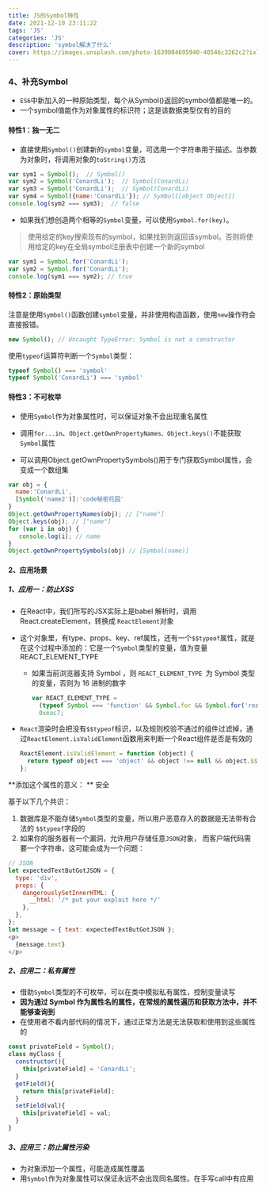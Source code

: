 ```yaml
---
title: JS的Symbol特性
date: 2021-12-10 23:11:22
tags: 'JS'
categories: 'JS'
description: 'symbol解决了什么'
cover: https://images.unsplash.com/photo-1639084695940-40546c3262c2?ixlib=rb-1.2.1&ixid=MnwxMjA3fDB8MHxwaG90by1wYWdlfHx8fGVufDB8fHx8&auto=format&fit=crop&w=870&q=80
---
```


### 4、补充Symbol ###

* `ES6`中新加入的一种原始类型，每个从Symbol()返回的symbol值都是唯一的。
* 一个symbol值能作为对象属性的标识符；这是该数据类型仅有的目的

#### 特性1：独一无二 ####

* 直接使用`Symbol()`创建新的`symbol`变量，可选用一个字符串用于描述。当参数为对象时，将调用对象的`toString()`方法


```js
var sym1 = Symbol();  // Symbol() 
var sym2 = Symbol('ConardLi');  // Symbol(ConardLi)
var sym3 = Symbol('ConardLi');  // Symbol(ConardLi)
var sym4 = Symbol({name:'ConardLi'}); // Symbol([object Object])
console.log(sym2 === sym3);  // false
```

* 如果我们想创造两个相等的`Symbol`变量，可以使用`Symbol.for(key)`。

> 使用给定的key搜索现有的symbol，如果找到则返回该symbol。否则将使用给定的key在全局symbol注册表中创建一个新的symbol

```js
var sym1 = Symbol.for('ConardLi');
var sym2 = Symbol.for('ConardLi');
console.log(sym1 === sym2); // true
```

#### 特性2：原始类型 ####

注意是使用`Symbol()`函数创建`symbol`变量，并非使用构造函数，使用`new`操作符会直接报错。

```js
new Symbol(); // Uncaught TypeError: Symbol is not a constructor
```

使用`typeof`运算符判断一个`Symbol`类型：

```js
typeof Symbol() === 'symbol'
typeof Symbol('ConardLi') === 'symbol'
```

#### 特性3：不可枚举 ####

* 使用`Symbol`作为对象属性时，可以保证对象不会出现重名属性
* 调用`for...in`、`Object.getOwnPropertyNames、Object.keys()`不能获取`Symbol`属性

* 可以调用Object.getOwnPropertySymbols()用于专门获取Symbol属性，会变成一个数组集


```js
var obj = {
  name:'ConardLi',
  [Symbol('name2')]:'code秘密花园'
}
Object.getOwnPropertyNames(obj); // ["name"]
Object.keys(obj); // ["name"]
for (var i in obj) {
   console.log(i); // name
}
Object.getOwnPropertySymbols(obj) // [Symbol(name)]
```

#### 2、应用场景 ####

##### 1、应用一：防止XSS #####

* 在React中，我们所写的JSX实际上是babel 解析时，调用React.createElement，转换成 `ReactElement`对象

* 这个对象里，有type、props、key、ref属性，还有一个`$$typeof`属性，就是在这个过程中添加的：它是一个`Symbol`类型的变量，值为变量 REACT_ELEMENT_TYPE

  * 如果当前浏览器支持 Symbol ，则 `REACT_ELEMENT_TYPE `为 Symbol 类型的变量，否则为 16 进制的数字

    ```js
    var REACT_ELEMENT_TYPE =
      (typeof Symbol === 'function' && Symbol.for && Symbol.for('react.element')) ||
      0xeac7;
    ```

* `React`渲染时会把没有`$$typeof`标识，以及规则校验不通过的组件过滤掉，通过`ReactElement.isValidElement`函数用来判断一个React组件是否是有效的

  ```js
  ReactElement.isValidElement = function (object) {
    return typeof object === 'object' && object !== null && object.$$typeof === REACT_ELEMENT_TYPE;
  };
  ```

**添加这个属性的意义： **           安全

基于以下几个共识：

1. 数据库是不能存储`Symbol`类型的变量，所以用户恶意存入的数据是无法带有合法的 `$$typeof`字段的
2. 如果你的服务器有一个漏洞，允许用户存储任意`JSON`对象， 而客户端代码需要一个字符串，这可能会成为一个问题：

```js
// JSON
let expectedTextButGotJSON = {
  type: 'div',
  props: {
    dangerouslySetInnerHTML: {
      __html: '/* put your exploit here */'
    },
  },
};
let message = { text: expectedTextButGotJSON };
<p>
  {message.text}
</p>
```

##### 2、**应用二：私有属性**  #####

* 借助`Symbol`类型的不可枚举，可以在类中模拟私有属性，控制变量读写
* **因为通过 Symbol 作为属性名的属性，在常规的属性遍历和获取方法中，并不能够查询到**
* 在使用者不看内部代码的情况下，通过正常方法是无法获取和使用到这些属性的

```js
const privateField = Symbol();
class myClass {
  constructor(){
    this[privateField] = 'ConardLi';
  }
  getField(){
    return this[privateField];
  }
  setField(val){
    this[privateField] = val;
  }
}
```

##### 3、应用三：防止属性污染 #####

* 为对象添加一个属性，可能造成属性覆盖
* 用`Symbol`作为对象属性可以保证永远不会出现同名属性。在手写call中有应用